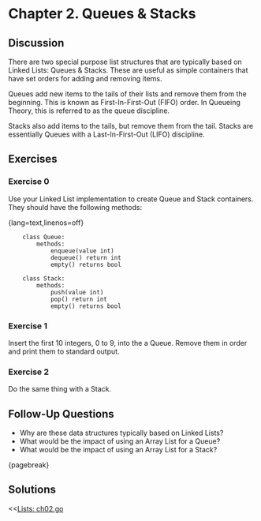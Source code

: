 Chapter 2. Queues & Stacks
==========================

Discussion
----------
There are two special purpose list structures that are typically based on
Linked Lists: Queues & Stacks. These are useful as simple containers that have
set orders for adding and removing items.

Queues add new items to the tails of their lists and remove them from the
beginning. This is known as First-In-First-Out (FIFO) order. In Queueing
Theory, this is referred to as the queue discipline.

Stacks also add items to the tails, but remove them from the tail. Stacks are
essentially Queues with a Last-In-First-Out (LIFO) discipline.


Exercises
---------

### Exercise 0
Use your Linked List implementation to create Queue and Stack containers.
They should have the following methods:

{lang=text,linenos=off}
~~~~~~~
	class Queue:
		methods:
			enqueue(value int)
			dequeue() return int
			empty() returns bool

	class Stack:
		methods:
			push(value int)
			pop() return int
			empty() returns bool
~~~~~~~


### Exercise 1
Insert the first 10 integers, 0 to 9, into the a Queue. Remove them in order
and print them to standard output.


### Exercise 2
Do the same thing with a Stack.


Follow-Up Questions
-------------------
- Why are these data structures typically based on Linked Lists?
- What would be the impact of using an Array List for a Queue?
- What would be the impact of using an Array List for a Stack?

{pagebreak}

Solutions
---------
<<[Lists: ch02.go](../csbc-bin/ch02.go)
